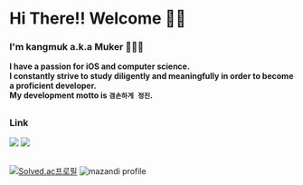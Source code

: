 # Hi There!! Welcome 👋🏻
### I'm kangmuk a.k.a Muker 🧑🏻‍💻  
**I have a passion for iOS and computer science.**  
**I constantly strive to study diligently and meaningfully in order to become a proficient developer.**  
**My development motto is `겸손하게 정진`.**
##

### Link
<a href="https://muker.notion.site/785c40eb4b314b1bb9f388c06d312ffc?v=cc9290c62ab64293b2b6970f041ad6d4&pvs=4"><img src="https://img.shields.io/badge/Study Archive-000000?style=flat&logo=notion&logoColor=white"/></a>   <a href="https://muker.tistory.com/"><img src="https://img.shields.io/badge/Algorithm Solving Archive-F16436?style=flat&logo=Tistory&logoColor=white"/></a>

##
[![Solved.ac프로필](http://mazassumnida.wtf/api/v2/generate_badge?boj=rkdanr1714)](https://solved.ac/rkdanr1714)
![mazandi profile](http://mazandi.herokuapp.com/api?handle=rkdanr1714&theme=warm)
